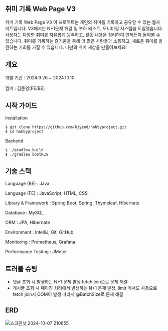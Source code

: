 ## 취미 기록 Web Page V3

취미 기록 Web Page V3
이 프로젝트는 개인의 취미를 기록하고 공유할 수 있는 웹사이트입니다. 
V3에서는 N+1문제 해결 및 부하 테스트, 모니터링 시스템을 도입했습니다.
사용자는 다양한 취미를 자유롭게 등록하고, 활동 내용을 정리하여 언제든지 돌아볼 수 있습니다. 
취미를 기록하는 즐거움을 통해 더 많은 사람들과 소통하고, 새로운 취미를 발견하는 기회를 가질 수 있습니다. 
나만의 취미 세상을 만들어보세요!

## 개요

개발 기간 : 2024.9.26 ~ 2024.10.10

멤버 : 김준영(FE/BE)

## 시작 가이드

Installation
```
$ git clone https://github.com/kjyend/hobbyproject.git
$ cd hobbyproject
```
Backend
```
$ ./gradlew build
$ ./gradlew bootRun
```

## 기술 스택

Language (BE) : Java

Language (FE) : JavaScript, HTML, CSS

Library & Framework : Spring Boot, Spring, Thymeleaf, Hibernate 

Database : MySQL

ORM : JPA, Hibernate 

Environment : IntelliJ, Git, GitHub 

Monitoring : Prometheus, Grafana

Performance Testing : JMeter

## 트러블 슈팅

* 댓글 조회 시 발생하는 N+1 문제 발생 fetch join으로 문제 해결
* 게시글 조회 시 페이징 처리에서 발생하는 N+1 문제 발생, limit 메서드 사용으로 fetch join시 OOM이 발생 따라서 @BatchSize로 문제 해결


## ERD
![스크린샷 2024-10-07 210655](https://github.com/user-attachments/assets/e5b17d9e-5638-4934-81e2-500f615f5bfd)
